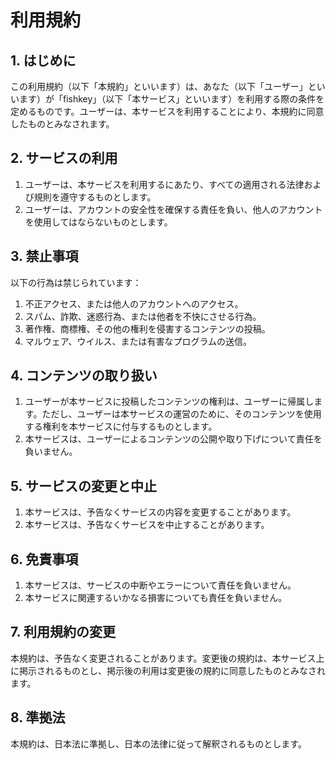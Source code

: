 # 利用規約

## 1. はじめに

この利用規約（以下「本規約」といいます）は、あなた（以下「ユーザー」といいます）が「fishkey」（以下「本サービス」といいます）を利用する際の条件を定めるものです。ユーザーは、本サービスを利用することにより、本規約に同意したものとみなされます。

## 2. サービスの利用

1. ユーザーは、本サービスを利用するにあたり、すべての適用される法律および規則を遵守するものとします。
2. ユーザーは、アカウントの安全性を確保する責任を負い、他人のアカウントを使用してはならないものとします。

## 3. 禁止事項

以下の行為は禁じられています：

1. 不正アクセス、または他人のアカウントへのアクセス。
2. スパム、詐欺、迷惑行為、または他者を不快にさせる行為。
3. 著作権、商標権、その他の権利を侵害するコンテンツの投稿。
4. マルウェア、ウイルス、または有害なプログラムの送信。

## 4. コンテンツの取り扱い

1. ユーザーが本サービスに投稿したコンテンツの権利は、ユーザーに帰属します。ただし、ユーザーは本サービスの運営のために、そのコンテンツを使用する権利を本サービスに付与するものとします。
2. 本サービスは、ユーザーによるコンテンツの公開や取り下げについて責任を負いません。

## 5. サービスの変更と中止

1. 本サービスは、予告なくサービスの内容を変更することがあります。
2. 本サービスは、予告なくサービスを中止することがあります。

## 6. 免責事項

1. 本サービスは、サービスの中断やエラーについて責任を負いません。
2. 本サービスに関連するいかなる損害についても責任を負いません。

## 7. 利用規約の変更

本規約は、予告なく変更されることがあります。変更後の規約は、本サービス上に掲示されるものとし、掲示後の利用は変更後の規約に同意したものとみなされます。

## 8. 準拠法

本規約は、日本法に準拠し、日本の法律に従って解釈されるものとします。